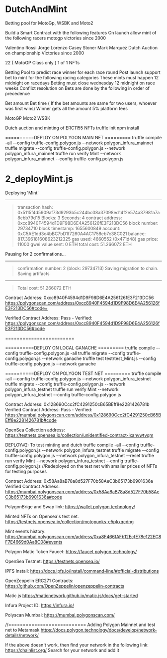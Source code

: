 # DutchAndMint

Betting pool for MotoGp, WSBK and Moto2

Build a Smart Contract with the following features
On launch allow mint of the following racers motogp victories since 2000

Valentino Rossi
Jorge Lorenzo
Casey Stoner
Mark Marquez
Dutch Auction on championship Victories since 2000

22 ( MotoGP Class only ) 1 of 1 NFTs

Betting Pool to predict race winner for each race round
Post launch support bet to mint for the following racing categories
These mints must happen 12 midnight on racedays
Betting must close wednesday 12 midnight on race weeks
Conflict resolution on Bets are done by the following in order of precedence

Bet amount
Bet time ( If the bet amounts are same for two users, whoever was first wins)
Winner gets all the amount
5% platform fees

MotoGP
Moto2
WSBK

Dutch auction and minting of ERC1155 NFTs
truffle init
npm install

==========DEPLOY ON POLYGON MAIN NET =========
truffle compile -all --config truffle-config.polygon.js --network polygon_infura_mainnet
truffle migrate --config truffle-config.polygon.js --network polygon_infura_mainnet
truffle run verify Mint --network polygon_infura_mainnet --config truffle-config.polygon.js

# 2_deployMint.js

Deploying 'Mint'

---

> transaction hash: 0x5115f4d5909af73d9293b5c244bc08a37098ed14f2e574a37981a7a8cbb79d15
> Blocks: 3 Seconds: 4
> contract address: 0xcc8940F4594d1D9F98D6E4A256126fE3F213DC56
> block number: 29734710
> block timestamp: 1655600849
> account: 0xC5AE1dd3c4bBC7bD1f7260A4AC1758eb7c38C021
> balance: 817.396181608623212325
> gas used: 4660552 (0x471d48)
> gas price: 11000 gwei
> value sent: 0 ETH
> total cost: 51.266072 ETH

Pausing for 2 confirmations...

---

> confirmation number: 2 (block: 29734713)
> Saving migration to chain.
> Saving artifacts

---

> Total cost: 51.266072 ETH

Contract Address: 0xcc8940F4594d1D9F98D6E4A256126fE3F213DC56
https://polygonscan.com/address/0xcc8940F4594d1D9F98D6E4A256126fE3F213DC56#code=

Verified Contract Address:
Pass - Verified: https://polygonscan.com/address/0xcc8940F4594d1D9F98D6E4A256126fE3F213DC56#code

========================

==========DEPLOY ON LOCAL GANACHE =========
truffle compile --config truffle-config.polygon.js -all
truffle migrate --config truffle-config.polygon.js --network ganache
truffle test test/test_Mint.js --config truffle-config.polygon.js --network ganache

==========DEPLOY ON POLYGON TEST NET =========
truffle compile -all --config truffle-config.polygon.js --network polygon_infura_testnet
truffle migrate --config truffle-config.polygon.js --network polygon_infura_testnet
truffle run verify Mint --network polygon_infura_testnet --config truffle-config.polygon.js

Contract Address: 0x128690Ccc2fC4291250cB65BEff8e2281426781b
Verified Contract Address:
Pass - Verified: https://mumbai.polygonscan.com/address/0x128690Ccc2fC4291250cB65BEff8e2281426781b#code

OpenSea Collection address:
https://testnets.opensea.io/collection/unidentified-contract-ixanvwtvqm

DEPLOY#2: To test minting and dutch
truffle compile -all --config truffle-config.polygon.js --network polygon_infura_testnet
truffle migrate --config truffle-config.polygon.js --network polygon_infura_testnet --reset
truffle run verify Mint --network polygon_infura_testnet --config truffle-config.polygon.js
//Redeployed on the test net with smaller prices of NFTs for testing purposes

Contract Address: 0x58Aa8aB78a8d527F70b58AeC3b65173b6901636a
Verified Contract Address:
https://mumbai.polygonscan.com/address/0x58Aa8aB78a8d527F70b58AeC3b65173b6901636a#code

PolygonBrige and Swap link:
https://wallet.polygon.technology/

Minted NFTs on Opensea's test net.
https://testnets.opensea.io/collection/motopunks-e5pkxqcdng

Mint events history:
https://mumbai.polygonscan.com/address/0xa8F466fAFb12EcfE78e122EC8F7E4669d0Aa8C08#events

Polygon Matic Token Faucet:
https://faucet.polygon.technology/

OpenSea Testnet:
https://testnets.opensea.io/

IPFS Install:
https://docs.ipfs.io/install/command-line/#official-distributions

OpenZeppelin ERC271 Contracts:
https://github.com/OpenZeppelin/openzeppelin-contracts

Matic.js
https://maticnetwork.github.io/matic.js/docs/get-started

Infura Project ID:
https://infura.io/

Polyscan Mumbai:
https://mumbai.polygonscan.com/

//===========================
Adding Polygon Mainnet and test net to Metamask
https://docs.polygon.technology/docs/develop/network-details/network/

If the above doesn't work, then find your network in the following link:
https://chainlist.org/
Search for your network and add it
